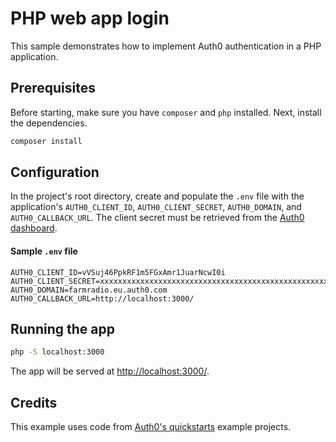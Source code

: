 # PHP web app login 

This sample demonstrates how to implement Auth0 authentication in a PHP application.

## Prerequisites

Before starting, make sure you have `composer` and `php` installed. Next, install the dependencies.

```bash
composer install
```
## Configuration

In the project's root directory, create and populate the `.env` file with the application's `AUTH0_CLIENT_ID`, `AUTH0_CLIENT_SECRET`, `AUTH0_DOMAIN`, and `AUTH0_CALLBACK_URL`. The client secret must be retrieved from the [Auth0 dashboard](https://manage.auth0.com/#/clients/vVSuj46PpkRF1m5FGxAmr1JuarNcwI0i/settings). 

#### Sample `.env` file

```
AUTH0_CLIENT_ID=vVSuj46PpkRF1m5FGxAmr1JuarNcwI0i 
AUTH0_CLIENT_SECRET=xxxxxxxxxxxxxxxxxxxxxxxxxxxxxxxxxxxxxxxxxxxxxxxxxxxxxxxxxxxxxxxx
AUTH0_DOMAIN=farmradio.eu.auth0.com
AUTH0_CALLBACK_URL=http://localhost:3000/
```

## Running the app

```bash
php -S localhost:3000
```

The app will be served at [http://localhost:3000/](http://localhost:3000/).

## Credits

This example uses code from [Auth0's quickstarts](https://auth0.com/docs/quickstarts) example projects.
